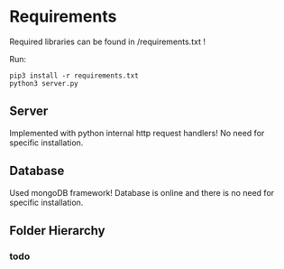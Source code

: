 # Requirements
Required libraries can be found in /requirements.txt !

Run:
```
pip3 install -r requirements.txt
python3 server.py
```

## Server
Implemented with python internal http request handlers! No need for specific installation.

## Database
Used mongoDB framework! Database is online and there is no need for specific installation.

## Folder Hierarchy
  ### todo
